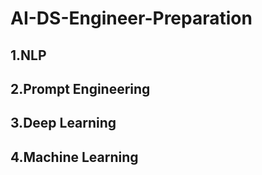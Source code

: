 # AI-DS-Engineer-Preparation


## 1.NLP
## 2.Prompt Engineering
## 3.Deep Learning
## 4.Machine Learning
